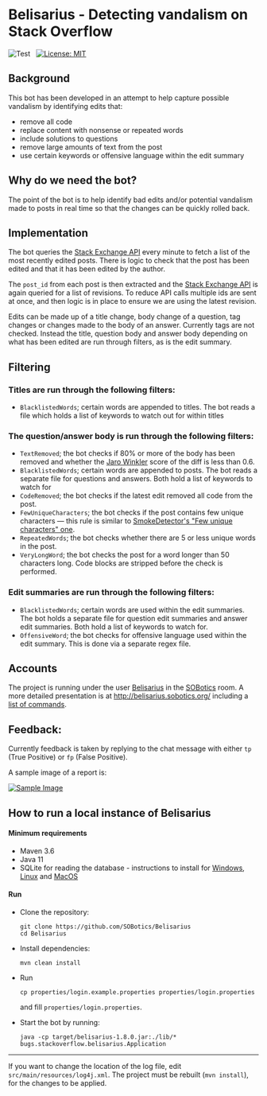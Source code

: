 # Belisarius - Detecting vandalism on Stack Overflow

![Test](https://github.com/SOBotics/Belisarius/workflows/Test/badge.svg) &nbsp;
[![License: MIT](https://img.shields.io/badge/License-MIT-brightgreen.svg)](https://opensource.org/licenses/MIT)

## Background

This bot has been developed in an attempt to help capture possible vandalism by identifying edits that:

 - remove all code
 - replace content with nonsense or repeated words
 - include solutions to questions
 - remove large amounts of text from the post
 - use certain keywords or offensive language within the edit summary
 
## Why do we need the bot?

The point of the bot is to help identify bad edits and/or potential vandalism made to posts in real time so that the changes can be quickly rolled back.

## Implementation

The bot queries the [Stack Exchange API][1] every minute to fetch a list of the most recently edited posts. There is logic to check that the post has been edited and that it has been edited by the author.

The `post_id` from each post is then extracted and the [Stack Exchange API][2] is again queried for a list of revisions. To reduce API calls multiple ids are sent at once, and then logic is in place to ensure we are using the latest revision.

Edits can be made up of a title change, body change of a question, tag changes or changes made to the body of an answer. Currently tags are not checked. Instead the title, question body and answer body depending on what has been edited are run through filters, as is the edit summary.

## Filtering

### Titles are run through the following filters:

  - `BlacklistedWords`; certain words are appended to titles. The bot reads a file which holds a list of keywords to watch out for within titles

### The question/answer body is run through the following filters:
 
 - `TextRemoved`; the bot checks if 80% or more of the body has been removed and whether the [Jaro Winkler][3] score of the diff is less than 0.6.
 - `BlacklistedWords`; certain words are appended to posts. The bot reads a separate file for questions and answers. Both hold a list of keywords to watch for
 - `CodeRemoved`; the bot checks if the latest edit removed all code from the post.
 - `FewUniqueCharacters`; the bot checks if the post contains few unique characters &mdash; this rule is similar to [SmokeDetector's "Few unique characters" one](https://metasmoke.erwaysoftware.com/reason/23).
 - `RepeatedWords`; the bot checks whether there are 5 or less unique words in the post.
 - `VeryLongWord`; the bot checks the post for a word longer than 50 characters long. Code blocks are stripped before the check is performed.

### Edit summaries are run through the following filters:

 - `BlacklistedWords`; certain words are used within the edit summaries. The bot holds a separate file for question edit summaries and answer edit summaries. Both hold a list of keywords to watch for.
 - `OffensiveWord`; the bot checks for offensive language used within the edit summary. This is done via a separate regex file.
 
## Accounts 

The project is running under the user [Belisarius][4] in the [SOBotics][5] room. A more detailed presentation is at http://belisarius.sobotics.org/ including a [list of commands][6].

## Feedback:

Currently feedback is taken by replying to the chat message with either `tp` (True Positive) or `fp` (False Positive).

A sample image of a report is: 
  
  [![Sample Image][7]][7]

## How to run a local instance of Belisarius

#### Minimum requirements

- Maven 3.6
- Java 11
- SQLite for reading the database - instructions to install for [Windows](https://www.sqlitetutorial.net/download-install-sqlite), [Linux](https://linoxide.com/linux-how-to/install-use-sqlite-linux) and [MacOS](https://flaviocopes.com/sqlite-how-to-install)

#### Run

- Clone the repository:

      git clone https://github.com/SOBotics/Belisarius
      cd Belisarius

- Install dependencies:

      mvn clean install

- Run

      cp properties/login.example.properties properties/login.properties

  and fill `properties/login.properties`.

- Start the bot by running:

      java -cp target/belisarius-1.8.0.jar:./lib/* bugs.stackoverflow.belisarius.Application

-----

If you want to change the location of the log file, edit `src/main/resources/log4j.xml`. The project must be rebuilt (`mvn install`), for the changes to be applied.

 [1]: https://api.stackexchange.com/docs/posts
 [2]: https://api.stackexchange.com/docs/revisions-by-ids
 [3]: https://en.wikipedia.org/wiki/Jaro%E2%80%93Winkler_distance
 [4]: https://stackoverflow.com/users/13903854/belisarius
 [5]: http://chat.stackoverflow.com/rooms/111347/sobotics
 [6]: http://belisarius.sobotics.org/commands
 [7]: https://user-images.githubusercontent.com/38133098/94342659-2af8d680-001b-11eb-9842-e6d0f5f4a70b.png
